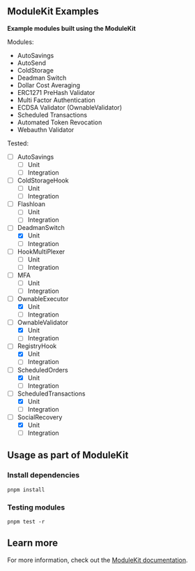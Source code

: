 ## ModuleKit Examples

**Example modules built using the ModuleKit**

Modules:

- AutoSavings
- AutoSend
- ColdStorage
- Deadman Switch
- Dollar Cost Averaging
- ERC1271 PreHash Validator
- Multi Factor Authentication
- ECDSA Validator (OwnableValidator)
- Scheduled Transactions
- Automated Token Revocation
- Webauthn Validator

Tested:

- [ ] AutoSavings
  - [ ] Unit
  - [ ] Integration
- [ ] ColdStorageHook
  - [ ] Unit
  - [ ] Integration
- [ ] Flashloan
  - [ ] Unit
  - [ ] Integration
- [ ] DeadmanSwitch
  - [x] Unit
  - [ ] Integration
- [ ] HookMultiPlexer
  - [ ] Unit
  - [ ] Integration
- [ ] MFA
  - [ ] Unit
  - [ ] Integration
- [ ] OwnableExecutor
  - [x] Unit
  - [ ] Integration
- [ ] OwnableValidator
  - [x] Unit
  - [ ] Integration
- [ ] RegistryHook
  - [x] Unit
  - [ ] Integration
- [ ] ScheduledOrders
  - [x] Unit
  - [ ] Integration
- [ ] ScheduledTransactions
  - [x] Unit
  - [ ] Integration
- [ ] SocialRecovery
  - [x] Unit
  - [ ] Integration

## Usage as part of ModuleKit

### Install dependencies

```shell
pnpm install
```

### Testing modules

```shell
pnpm test -r
```

## Learn more

For more information, check out the [ModuleKit documentation](https://docs.rhinestone.wtf/modulekit).
